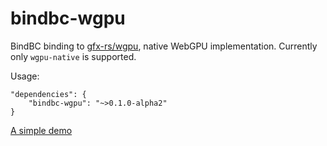 # bindbc-wgpu
BindBC binding to [gfx-rs/wgpu](https://github.com/gfx-rs/wgpu), native WebGPU implementation. Currently only `wgpu-native` is supported.

Usage:
```
"dependencies": {
    "bindbc-wgpu": "~>0.1.0-alpha2"
}
```

[A simple demo](https://github.com/gecko0307/wgpu-dlang)
